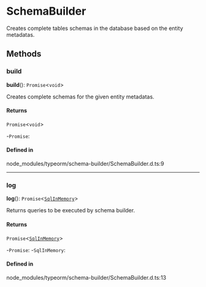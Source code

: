 # SchemaBuilder

Creates complete tables schemas in the database based on the entity metadatas.

## Methods

### build

**build**(): `Promise`<`void`\>

Creates complete schemas for the given entity metadatas.

#### Returns

`Promise`<`void`\>

-`Promise`: 

#### Defined in

node_modules/typeorm/schema-builder/SchemaBuilder.d.ts:9

___

### log

**log**(): `Promise`<[`SqlInMemory`](../classes/SqlInMemory.md)\>

Returns queries to be executed by schema builder.

#### Returns

`Promise`<[`SqlInMemory`](../classes/SqlInMemory.md)\>

-`Promise`: 
	-`SqlInMemory`: 

#### Defined in

node_modules/typeorm/schema-builder/SchemaBuilder.d.ts:13
